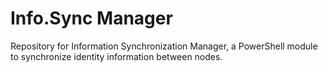 # Info.Sync Manager
Repository for Information Synchronization Manager, a PowerShell module to synchronize identity information between nodes.